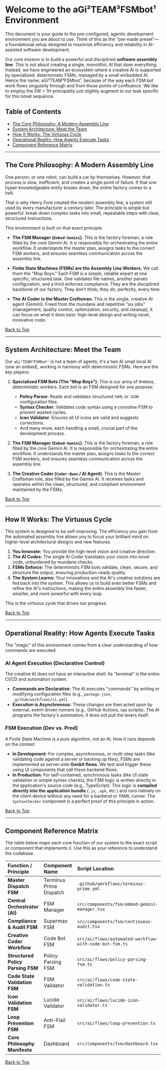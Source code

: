 # Welcome to the aGi²TEAM³FSMbot¹ Environment

This document is your guide to the pre-configured, agentic development environment you are about to use. Think of this as the "pre-made preset"—a foundational setup designed to maximize efficiency and reliability in AI-assisted software development.

Our core mission is to build a powerful and disciplined **software assembly line**. This is not about creating a single, monolithic AI that does everything. Instead, we have engineered an ecosystem where a creative AI is supported by specialized, deterministic FSMs, managed by a small embedded AI. Hence the name; aGi²TEAM³FSMbot¹, because of the way each FSM bot work flows singularly through and from those points of confluence. We like to employ the 5W + 1H principality just slightly augment to our task specific for this novel sequence.

## Table of Contents

- [The Core Philosophy: A Modern Assembly Line](#the-core-philosophy-a-modern-assembly-line)
- [System Architecture: Meet the Team](#system-architecture-meet-the-team)
- [How It Works: The Virtuous Cycle](#how-it-works-the-virtuous-cycle)
- [Operational Reality: How Agents Execute Tasks](#operational-reality-how-agents-execute-tasks)
- [Component Reference Matrix](#component-reference-matrix)

---

## The Core Philosophy: A Modern Assembly Line

One person, or one robot, can build a car by themselves. However, that process is slow, inefficient, and creates a single point of failure. If that one hyper-knowledgeable entity breaks down, the entire factory comes to a halt.

That is why Henry Ford created the modern assembly line, a system still used by every manufacturer a century later. The principle is simple but powerful: break down complex tasks into small, repeatable steps with clear, structured instructions.

This environment is built on that exact principle.

-   **The FSM Manager (`Embed-Gemini`)**: This is the factory foreman, a role filled by the core Gemini AI. It is responsible for orchestrating the entire workflow. It understands the master plan, assigns tasks to the correct FSM workers, and ensures seamless communication across the assembly line.

-   **Finite State Machines (FSMs) are the Assembly Line Workers.** We call them the "Mop Boys." Each FSM is a simple, reliable expert at one specific, structured task. One validates file names, another parses configuration, and a third enforces compliance. They are the disciplined backbone of our factory. They don't think; they *do*, perfectly, every time.
-   **The AI Coder is the Master Craftsman.** This is the single, creative AI agent (Gemini). Freed from the mundane and repetitive "six jobs" (management, quality control, optimization, security, and cleanup), it can focus on what it does best: high-level design and writing novel, innovative code.


[Back to Top](#welcome-to-the-agi²team³fsmbot¹-environment)

---

## System Architecture: Meet the Team

Our `aGi²TEAM³FSMbot¹` is not a team of agents; it's a two AI small local AI (one an embed), working in harmony with deterministic FSMs. Here are the key players:

1.  **Specialized FSM Bots (The "Mop Boys")**: This is our army of tireless, deterministic workers. Each bot is an FSM designed for one purpose:
    *   **Policy Parser**: Reads and validates structured `YAML` or `JSON` configuration files.
    *   **Syntax Checker**: Validates code syntax using a coroutine FSM to prevent wasted cycles.
    - **Icon Validator**: Ensures all UI icons are valid and suggests corrections.
    *   And many more, each handling a small, crucial part of the development process.

2.  **The FSM Manager (`Embed-Gemini`)**: This is the factory foreman, a role filled by the core Gemini AI. It is responsible for orchestrating the entire workflow. It understands the master plan, assigns tasks to the correct FSM workers, and ensures seamless communication across the assembly line.

3.  **The Creative Coder (`Coder-Qwen` / AI Agent)**: This is the Master Craftsman role, also filled by the Gemini AI. It receives tasks and operates within the clean, structured, and compliant environment maintained by the FSMs.

[Back to Top](#welcome-to-the-agi²team³fsmbot¹-environment)

---

## How It Works: The Virtuous Cycle

This system is designed to be self-improving. The efficiency you gain from the automated assembly line allows you to focus your brilliant mind on higher-level architectural designs and new features.

1.  **You Innovate:** You provide the high-level vision and creative direction.
2.  **The AI Codes:** The single AI Coder translates your vision into novel code, unburdened by mundane checks.
3.  **FSMs Enforce:** The deterministic FSM bots validate, clean, secure, and structure the output, ensuring production-ready quality.
4.  **The System Learns:** Your innovations and the AI's creative solutions are fed back into the system. This allows us to build even better FSMs and refine the AI's instructions, making the entire assembly line faster, smarter, and more powerful with every loop.

This is the virtuous cycle that drives our progress.

[Back to Top](#welcome-to-the-agi²team³fsmbot¹-environment)

---

## Operational Reality: How Agents Execute Tasks

The "magic" of this environment comes from a clear understanding of how commands are executed.

### AI Agent Execution (Declarative Control)

The creative AI does not have an interactive shell. Its "terminal" is the entire CI/CD and automation system.
- **Commands are Declarative:** The AI executes "commands" by writing or modifying configuration files (e.g., `package.json`, `.github/workflows/ci.yml`).
- **Execution is Asynchronous:** These changes are then acted upon by external, event-driven runners (e.g., GitHub Actions, `npm` scripts). The AI programs the factory's automation; it does not pull the levers itself.

### FSM Execution (Dev vs. Prod)

A Finite State Machine is a pure algorithm, not an AI. How it runs depends on the context.
- **In Development:** For complex, asynchronous, or multi-step tasks (like validating code against a server or backing up files), FSMs are implemented as server-side **Genkit flows**. We test and trigger these using UI components that call these backend flows.
- **In Production:** For self-contained, synchronous tasks (like UI state validation or simple syntax checks), the FSM logic is written directly in the application's source code (e.g., TypeScript). This logic is **compiled directly into the application bundle** (`.js`, `.apk`, etc.) and runs natively on the client device without any need for a backend or YAML runner. The `SyntaxChecker` component is a perfect proof of this principle in action.

[Back to Top](#welcome-to-the-agi²team³fsmbot¹-environment)

---

## Component Reference Matrix

The table below maps each core function of our system to the exact script or component that implements it. Use this as your reference to understand the codebase.

| Function / Principle | Component Name | Script Location |
| :--- | :--- | :--- |
| **Master Dispatch FSM** | Terminus Prime Dispatch | `.github/workflows/terminus-prime.yml` |
| **Central Orchestrator (AI)** | FSM Manager | `src/components/fsm/embed-gemini-manager.tsx` |
| **Compliance & Audit FSM** | Supermax FSM | `src/components/fsm/continuous-audit.tsx` |
| **Creative Coder Workflow** | Code Bot FSM | `src/ai/flows/automated-workflow-with-code-bot-fsm.ts` |
| **Structured Policy Parsing FSM** | Policy Parsing FSM | `src/ai/flows/policy-parsing-fsm.ts` |
| **Code State Validation FSM** | FSM Validator | `src/ai/flows/code-state-validation.ts` |
| **Icon Validation FSM**| Lucide Validator | `src/ai/flows/lucide-icon-validator.ts` |
| **Loop Prevention FSM** | Anti-Flail FSM | `src/ai/flows/loop-prevention.ts` |
| **Core Philosophy Manifesto** | Dashboard | `src/components/fsm/dashboard.tsx` |

[Back to Top](#welcome-to-the-agi²team³fsmbot¹-environment)
